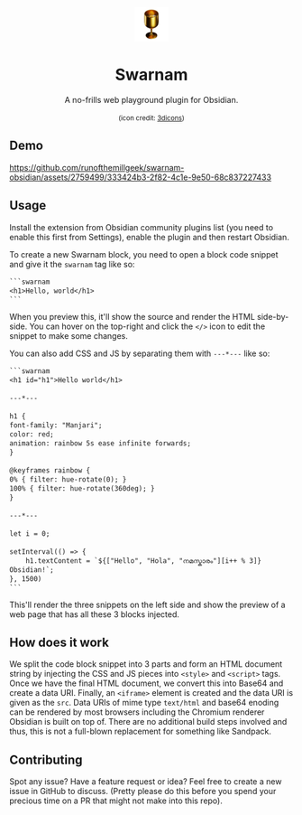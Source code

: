 <div align="center">

<img src="./3dicons-co-icon.png" height="60px">

# Swarnam

A no-frills web playground plugin for Obsidian.

<small>(icon credit: [3dicons](https://3dicons.co))</small>
</div>

## Demo

https://github.com/runofthemillgeek/swarnam-obsidian/assets/2759499/333424b3-2f82-4c1e-9e50-68c837227433

## Usage

Install the extension from Obsidian community plugins list (you need to enable this first from
Settings), enable the plugin and then restart Obsidian.

To create a new Swarnam block, you need to open a block code snippet and give it the `swarnam` tag
like so:

    ```swarnam
    <h1>Hello, world</h1>
    ```

When you preview this, it'll show the source and render the HTML side-by-side. You can hover on the
top-right and click the `</>` icon to edit the snippet to make some changes.

You can also add CSS and JS by separating them with `---*---` like so:

    ```swarnam
    <h1 id="h1">Hello world</h1>

    ---*---

    h1 {
    font-family: "Manjari";
    color: red;
    animation: rainbow 5s ease infinite forwards;
    }

    @keyframes rainbow {
    0% { filter: hue-rotate(0); }
    100% { filter: hue-rotate(360deg); }
    }

    ---*---

    let i = 0;

    setInterval(() => {	
        h1.textContent = `${["Hello", "Hola", "നമസ്കാരം"][i++ % 3]} Obsidian!`;
    }, 1500)
    ```

This'll render the three snippets on the left side and show the preview of a web page that has all
these 3 blocks injected.

## How does it work

We split the code block snippet into 3 parts and form an HTML document string by injecting the CSS
and JS pieces into `<style>` and `<script>` tags. Once we have the final HTML document, we convert
this into Base64 and create a data URI. Finally, an `<iframe>` element is created and the data URI
is given as the `src`. Data URIs of mime type `text/html` and base64 enoding can be rendered by most
browsers including the Chromium renderer Obsidian is built on top of. There are no additional build
steps involved and thus, this is not a full-blown replacement for something like Sandpack.

## Contributing

Spot any issue? Have a feature request or idea? Feel free to create a new issue in GitHub to
discuss. (Pretty please do this before you spend your precious time on a PR that might not make into
this repo).
